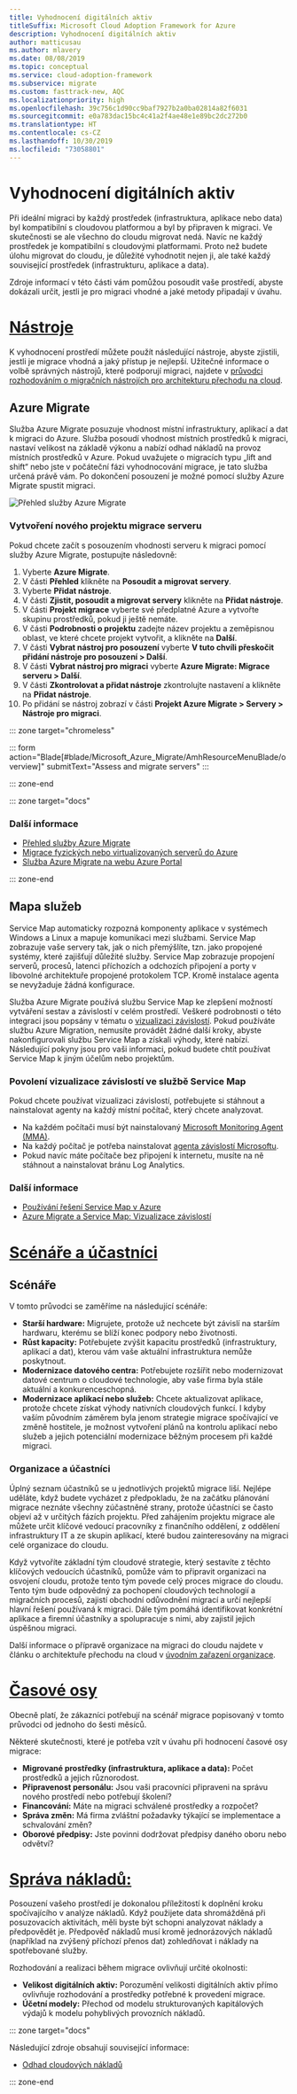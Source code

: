 ```yaml
---
title: Vyhodnocení digitálních aktiv
titleSuffix: Microsoft Cloud Adoption Framework for Azure
description: Vyhodnocení digitálních aktiv
author: matticusau
ms.author: mlavery
ms.date: 08/08/2019
ms.topic: conceptual
ms.service: cloud-adoption-framework
ms.subservice: migrate
ms.custom: fasttrack-new, AQC
ms.localizationpriority: high
ms.openlocfilehash: 39c756c1d90cc9baf7927b2a0ba02814a82f6031
ms.sourcegitcommit: e0a783dac15bc4c41a2f4ae48e1e89bc2dc272b0
ms.translationtype: HT
ms.contentlocale: cs-CZ
ms.lasthandoff: 10/30/2019
ms.locfileid: "73058801"
---
```

# <a name="assess-the-digital-estate"></a>Vyhodnocení digitálních aktiv

Při ideální migraci by každý prostředek (infrastruktura, aplikace nebo data) byl kompatibilní s cloudovou platformou a byl by připraven k migraci. Ve skutečnosti se ale všechno do cloudu migrovat nedá. Navíc ne každý prostředek je kompatibilní s cloudovými platformami. Proto než budete úlohu migrovat do cloudu, je důležité vyhodnotit nejen ji, ale také každý související prostředek (infrastrukturu, aplikace a data).

Zdroje informací v této části vám pomůžou posoudit vaše prostředí, abyste dokázali určit, jestli je pro migraci vhodné a jaké metody připadají v úvahu.

<!-- markdownlint-disable MD025 -->

# <a name="toolstabtools"></a>[Nástroje](#tab/Tools)

K vyhodnocení prostředí můžete použít následující nástroje, abyste zjistili, jestli je migrace vhodná a jaký přístup je nejlepší. Užitečné informace o volbě správných nástrojů, které podporují migraci, najdete v [průvodci rozhodováním o migračních nástrojích pro architekturu přechodu na cloud](../../decision-guides/migrate-decision-guide/index.md).

## <a name="azure-migrate"></a>Azure Migrate

Služba Azure Migrate posuzuje vhodnost místní infrastruktury, aplikací a dat k migraci do Azure. Služba posoudí vhodnost místních prostředků k migraci, nastaví velikost na základě výkonu a nabízí odhad nákladů na provoz místních prostředků v Azure. Pokud uvažujete o migracích typu „lift and shift“ nebo jste v počáteční fázi vyhodnocování migrace, je tato služba určená právě vám. Po dokončení posouzení je možné pomocí služby Azure Migrate spustit migraci.

![Přehled služby Azure Migrate](./media/assess/azuremigrate-overview-1.png)

### <a name="create-a-new-server-migration-project"></a>Vytvoření nového projektu migrace serveru

Pokud chcete začít s posouzením vhodnosti serveru k migraci pomocí služby Azure Migrate, postupujte následovně:

1. Vyberte **Azure Migrate**.
1. V části **Přehled** klikněte na **Posoudit a migrovat servery**.
1. Vyberte **Přidat nástroje**.
1. V části **Zjistit, posoudit a migrovat servery** klikněte na **Přidat nástroje**.
1. V části **Projekt migrace** vyberte své předplatné Azure a vytvořte skupinu prostředků, pokud ji ještě nemáte.
1. V části **Podrobnosti o projektu** zadejte název projektu a zeměpisnou oblast, ve které chcete projekt vytvořit, a klikněte na **Další**.
1. V části **Vybrat nástroj pro posouzení** vyberte **V tuto chvíli přeskočit přidání nástroje pro posouzení > Další**.
1. V části **Vybrat nástroj pro migraci** vyberte **Azure Migrate: Migrace serveru > Další**.
1. V části **Zkontrolovat a přidat nástroje** zkontrolujte nastavení a klikněte na **Přidat nástroje**.
1. Po přidání se nástroj zobrazí v části **Projekt Azure Migrate > Servery > Nástroje pro migraci**.

::: zone target="chromeless"

::: form action="Blade[#blade/Microsoft_Azure_Migrate/AmhResourceMenuBlade/overview]" submitText="Assess and migrate servers" :::

::: zone-end

::: zone target="docs"

### <a name="learn-more"></a>Další informace

- [Přehled služby Azure Migrate](https://docs.microsoft.com/azure/migrate/migrate-services-overview)
- [Migrace fyzických nebo virtualizovaných serverů do Azure](https://docs.microsoft.com/azure/migrate/tutorial-migrate-physical-virtual-machines)
- [Služba Azure Migrate na webu Azure Portal](https://portal.azure.com/#blade/Microsoft_Azure_Migrate/AmhResourceMenuBlade/overview)

::: zone-end

## <a name="service-map"></a>Mapa služeb

Service Map automaticky rozpozná komponenty aplikace v systémech Windows a Linux a mapuje komunikaci mezi službami. Service Map zobrazuje vaše servery tak, jak o nich přemýšlíte, tzn. jako propojené systémy, které zajišťují důležité služby. Service Map zobrazuje propojení serverů, procesů, latenci příchozích a odchozích připojení a porty v libovolné architektuře propojené protokolem TCP. Kromě instalace agenta se nevyžaduje žádná konfigurace.

Služba Azure Migrate používá službu Service Map ke zlepšení možností vytváření sestav a závislostí v celém prostředí. Veškeré podrobnosti o této integraci jsou popsány v tématu o [vizualizaci závislostí](https://docs.microsoft.com/azure/migrate/concepts-dependency-visualization). Pokud používáte službu Azure Migration, nemusíte provádět žádné další kroky, abyste nakonfigurovali službu Service Map a získali výhody, které nabízí. Následující pokyny jsou pro vaši informaci, pokud budete chtít používat Service Map k jiným účelům nebo projektům.

### <a name="enable-dependency-visualization-using-service-map"></a>Povolení vizualizace závislostí ve službě Service Map

Pokud chcete používat vizualizaci závislostí, potřebujete si stáhnout a nainstalovat agenty na každý místní počítač, který chcete analyzovat.

- Na každém počítači musí být nainstalovaný [Microsoft Monitoring Agent (MMA)](https://docs.microsoft.com/azure/log-analytics/log-analytics-agent-windows).
- Na každý počítač je potřeba nainstalovat [agenta závislostí Microsoftu](https://docs.microsoft.com/azure/azure-monitor/insights/vminsights-enable-hybrid-cloud#install-the-dependency-agent-on-windows).
- Pokud navíc máte počítače bez připojení k internetu, musíte na ně stáhnout a nainstalovat bránu Log Analytics.

<!-- markdownlint-disable MD024 -->

### <a name="learn-more"></a>Další informace

- [Používání řešení Service Map v Azure](https://docs.microsoft.com/azure/azure-monitor/insights/service-map)
- [Azure Migrate a Service Map: Vizualizace závislostí](https://docs.microsoft.com/azure/migrate/concepts-dependency-visualization)

# <a name="scenarios-and-stakeholderstabscenarios"></a>[Scénáře a účastníci](#tab/Scenarios)

## <a name="scenarios"></a>Scénáře

V tomto průvodci se zaměříme na následující scénáře:

- **Starší hardware:** Migrujete, protože už nechcete být závislí na starším hardwaru, kterému se blíží konec podpory nebo životnosti.
- **Růst kapacity:** Potřebujete zvýšit kapacitu prostředků (infrastruktury, aplikací a dat), kterou vám vaše aktuální infrastruktura nemůže poskytnout.
- **Modernizace datového centra:** Potřebujete rozšířit nebo modernizovat datové centrum o cloudové technologie, aby vaše firma byla stále aktuální a konkurenceschopná.
- **Modernizace aplikací nebo služeb:** Chcete aktualizovat aplikace, protože chcete získat výhody nativních cloudových funkcí. I kdyby vaším původním záměrem byla jenom strategie migrace spočívající ve změně hostitele, je možnost vytvoření plánů na kontrolu aplikací nebo služeb a jejich potenciální modernizace běžným procesem při každé migraci.

### <a name="organizational-alignment-and-stakeholders"></a>Organizace a účastníci

Úplný seznam účastníků se u jednotlivých projektů migrace liší. Nejlépe uděláte, když budete vycházet z předpokladu, že na začátku plánování migrace neznáte všechny zúčastněné strany, protože účastníci se často objeví až v určitých fázích projektu. Před zahájením projektu migrace ale můžete určit klíčové vedoucí pracovníky z finančního oddělení, z oddělení infrastruktury IT a ze skupin aplikací, které budou zainteresovány na migraci celé organizace do cloudu.

Když vytvoříte základní tým cloudové strategie, který sestavíte z těchto klíčových vedoucích účastníků, pomůže vám to připravit organizaci na osvojení cloudu, protože tento tým povede celý proces migrace do cloudu. Tento tým bude odpovědný za pochopení cloudových technologií a migračních procesů, zajistí obchodní odůvodnění migrací a určí nejlepší hlavní řešení používaná k migraci. Dále tým pomáhá identifikovat konkrétní aplikace a firemní účastníky a spolupracuje s nimi, aby zajistil jejich úspěšnou migraci.

Další informace o přípravě organizace na migraci do cloudu najdete v článku o architektuře přechodu na cloud v [úvodním zařazení organizace](../../plan/initial-org-alignment.md).

# <a name="timelinestabtimelines"></a>[Časové osy](#tab/Timelines)

Obecně platí, že zákazníci potřebují na scénář migrace popisovaný v tomto průvodci od jednoho do šesti měsíců.

Některé skutečnosti, které je potřeba vzít v úvahu při hodnocení časové osy migrace:

- **Migrované prostředky (infrastruktura, aplikace a data):** Počet prostředků a jejich různorodost.
- **Připravenost personálu:** Jsou vaši pracovníci připraveni na správu nového prostředí nebo potřebují školení?
- **Financování:** Máte na migraci schválené prostředky a rozpočet?
- **Správa změn:** Má firma zvláštní požadavky týkající se implementace a schvalování změn?
- **Oborové předpisy:** Jste povinni dodržovat předpisy daného oboru nebo odvětví?

# <a name="cost-managementtabmanagecost"></a>[Správa nákladů:](#tab/ManageCost)

Posouzení vašeho prostředí je dokonalou příležitostí k doplnění kroku spočívajícího v analýze nákladů. Když použijete data shromážděná při posuzovacích aktivitách, měli byste být schopni analyzovat náklady a předpovědět je. Předpověď nákladů musí kromě jednorázových nákladů (například na zvýšený příchozí přenos dat) zohledňovat i náklady na spotřebované služby.

Rozhodování a realizaci během migrace ovlivňují určité okolnosti:

- **Velikost digitálních aktiv:** Porozumění velikosti digitálních aktiv přímo ovlivňuje rozhodování a prostředky potřebné k provedení migrace.
- **Účetní modely:** Přechod od modelu strukturovaných kapitálových výdajů k modelu pohyblivých provozních nákladů.

::: zone target="docs"

Následující zdroje obsahují související informace:

- [Odhad cloudových nákladů](../migration-considerations/assess/estimate.md)

::: zone-end
